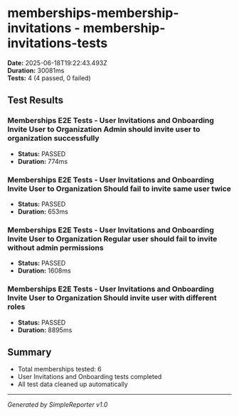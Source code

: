 # memberships-membership-invitations - membership-invitations-tests

**Date:** 2025-06-18T19:22:43.493Z  
**Duration:** 30081ms  
**Tests:** 4 (4 passed, 0 failed)

## Test Results


### Memberships E2E Tests - User Invitations and Onboarding Invite User to Organization Admin should invite user to organization successfully
- **Status:** PASSED
- **Duration:** 774ms



### Memberships E2E Tests - User Invitations and Onboarding Invite User to Organization Should fail to invite same user twice
- **Status:** PASSED
- **Duration:** 653ms



### Memberships E2E Tests - User Invitations and Onboarding Invite User to Organization Regular user should fail to invite without admin permissions
- **Status:** PASSED
- **Duration:** 1608ms



### Memberships E2E Tests - User Invitations and Onboarding Invite User to Organization Should invite user with different roles
- **Status:** PASSED
- **Duration:** 8895ms



## Summary

- Total memberships tested: 6
- User Invitations and Onboarding tests completed
- All test data cleaned up automatically

---
*Generated by SimpleReporter v1.0*

